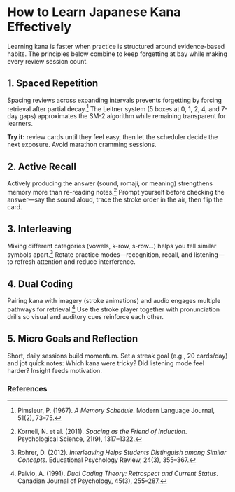 # How to Learn Japanese Kana Effectively

Learning kana is faster when practice is structured around evidence-based habits. The principles below combine to keep forgetting at bay while making every review session count.

## 1. Spaced Repetition

Spacing reviews across expanding intervals prevents forgetting by forcing retrieval after partial decay.[^pimsleur] The Leitner system (5 boxes at 0, 1, 2, 4, and 7-day gaps) approximates the SM-2 algorithm while remaining transparent for learners.

**Try it:** review cards until they feel easy, then let the scheduler decide the next exposure. Avoid marathon cramming sessions.

## 2. Active Recall

Actively producing the answer (sound, romaji, or meaning) strengthens memory more than re-reading notes.[^kornell] Prompt yourself before checking the answer—say the sound aloud, trace the stroke order in the air, then flip the card.

## 3. Interleaving

Mixing different categories (vowels, k-row, s-row…) helps you tell similar symbols apart.[^rohrer] Rotate practice modes—recognition, recall, and listening—to refresh attention and reduce interference.

## 4. Dual Coding

Pairing kana with imagery (stroke animations) and audio engages multiple pathways for retrieval.[^paivio] Use the stroke player together with pronunciation drills so visual and auditory cues reinforce each other.

## 5. Micro Goals and Reflection

Short, daily sessions build momentum. Set a streak goal (e.g., 20 cards/day) and jot quick notes: Which kana were tricky? Did listening mode feel harder? Insight feeds motivation.

### References

[^pimsleur]: Pimsleur, P. (1967). *A Memory Schedule*. Modern Language Journal, 51(2), 73–75.
[^kornell]: Kornell, N. et al. (2011). *Spacing as the Friend of Induction*. Psychological Science, 21(9), 1317–1322.
[^rohrer]: Rohrer, D. (2012). *Interleaving Helps Students Distinguish among Similar Concepts*. Educational Psychology Review, 24(3), 355–367.
[^paivio]: Paivio, A. (1991). *Dual Coding Theory: Retrospect and Current Status*. Canadian Journal of Psychology, 45(3), 255–287.
